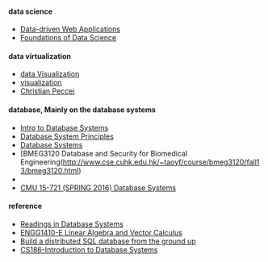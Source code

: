 #### data science
* [Data-driven Web Applications](http://mimno.infosci.cornell.edu/info3300/)
* [Foundations of Data Science](https://data-8.appspot.com/sp16/course)

#### data virtualization
* [data Visualization](http://web.stanford.edu/class/cs448b/cgi-bin/wiki/index.php?title=Main_Page)
* [visualization](http://www.cs171.org/2015/resources/)
* [Christian Peccei](http://www.christianpeccei.com/)

#### database, Mainly on the database systems
* [Intro to Database Systems](http://www.cs186berkeley.net/home/schedule-and-notes)
* [Database System Principles](http://web.stanford.edu/class/cs245/index.htm)
* [Database Systems](http://ocw.mit.edu/courses/electrical-engineering-and-computer-science/6-830-database-systems-fall-2010/lecture-notes/)
* [BMEG3120 Database and Security for Biomedical Engineering(http://www.cse.cuhk.edu.hk/~taoyf/course/bmeg3120/fall13/bmeg3120.html)
* 
* [CMU 15-721 (SPRING 2016) Database Systems](http://15721.courses.cs.cmu.edu/spring2016/schedule.html)


#### reference
* [Readings in Database Systems](http://www.redbook.io/)
* [ENGG1410-E Linear Algebra and Vector Calculus](http://www.cse.cuhk.edu.hk/~taoyf/course/1410/1410.html)
* [Build a distributed SQL database from the ground up](https://github.com/ngaut/builddatabase)
* [CS186-Introduction to Database Systems](http://www-inst.eecs.berkeley.edu/~cs186/archives.html)


